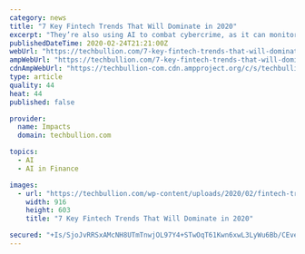 ```yaml
---
category: news
title: "7 Key Fintech Trends That Will Dominate in 2020"
excerpt: "They’re also using AI to combat cybercrime, as it can monitor the system 24/7 and detect potential fraud threats. Guy El Khoury says that conversational banking will completely transform fintech, although it’s still in its infancy. But to reap the most benefits, banks need to hire in-house AI experts as soon as they can, he says."
publishedDateTime: 2020-02-24T21:21:00Z
webUrl: "https://techbullion.com/7-key-fintech-trends-that-will-dominate-in-2020/"
ampWebUrl: "https://techbullion.com/7-key-fintech-trends-that-will-dominate-in-2020/amp/"
cdnAmpWebUrl: "https://techbullion-com.cdn.ampproject.org/c/s/techbullion.com/7-key-fintech-trends-that-will-dominate-in-2020/amp/"
type: article
quality: 44
heat: 44
published: false

provider:
  name: Impacts
  domain: techbullion.com

topics:
  - AI
  - AI in Finance

images:
  - url: "https://techbullion.com/wp-content/uploads/2020/02/fintech-trends.png"
    width: 916
    height: 603
    title: "7 Key Fintech Trends That Will Dominate in 2020"

secured: "+Is/SjoJvRRSxAMcNH8UTmTnwjOL97Y4+STwOqT61Kwn6xwL3LyWu6Bb/CEveCjYM31NRNYEGv3OY+9i5bv6IItlcVAmPbaK2XtTnJUIHN/Q/CkXv3UP9dxFFbrqI5nWzoSEyrs+R8wGKmYvAqSjmrVwK16DI7ZikaS4d0aA1w6A7t8KXVrS69XQYv38hKZu3IqASogu2x23xztQBoR3aJd6aVEYjkR196ILDuNJl79h+5fjTEUxjeoA1PdD1ZfxDqBG/225ba8KxfnPlk/TC0VH37FWNzwpRFTBKVJoeGbY6iCd07iTSTsQHB2fxVsd;cLlqvraKXuq6Cf9lfQXrMQ=="
---
```


